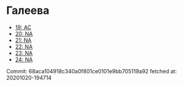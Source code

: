 # Галеева
- [19: AC](19.md)
- [20: NA](20.md)
- [21: NA](21.md)
- [22: NA](22.md)
- [23: NA](23.md)
- [24: NA](24.md)

Commit: 68aca104918c340a0f801ce0101e9bb705119a92
 fetched at: 20201020-194714
